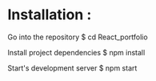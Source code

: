 # Installation :

  Go into the repository
$ cd React_portfolio

  Install project dependencies
$ npm install

  Start's development server
$ npm start
